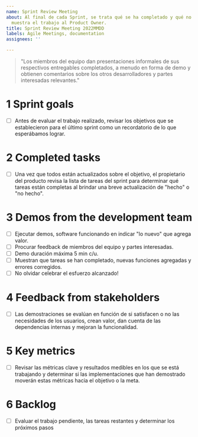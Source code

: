 ```yaml
---
name: Sprint Review Meeting
about: Al final de cada Sprint, se trata qué se ha completado y qué no. También se
  muestra el trabajo al Product Owner.
title: Sprint Review Meeting 2022MMDD
labels: Agile Meetings, documentation
assignees: ''

---
```


> "Los miembros del equipo dan presentaciones informales de sus respectivos entregables completados, a menudo en forma de demo y obtienen comentarios sobre los otros desarrolladores y partes interesadas relevantes."

# 1 Sprint goals
- [ ] Antes de evaluar el trabajo realizado, revisar los objetivos que se establecieron para el último sprint como un recordatorio de lo que esperábamos lograr.

# 2 Completed tasks
- [ ] Una vez que todos están actualizados sobre el objetivo, el propietario del producto revisa la lista de tareas del sprint para determinar qué tareas están completas al brindar una breve actualización de "hecho" o "no hecho".

# 3 Demos from the development team
- [ ] Ejecutar demos, software funcionando en indicar "lo nuevo" que agrega valor.
- [ ] Procurar feedback de miembros del equipo y partes interesadas.
- [ ] Demo duración máxima 5 min c/u.
- [ ] Muestran que tareas se han completado, nuevas funciones agregadas y errores corregidos.
- [ ] No olvidar celebrar el esfuerzo alcanzado!

# 4 Feedback from stakeholders
- [ ] Las demostraciones se evalúan en función de si satisfacen o no las necesidades de los usuarios, crean valor, dan cuenta de las dependencias internas y mejoran la funcionalidad.

# 5 Key metrics
- [ ] Revisar las métricas clave y resultados medibles en los que se está trabajando y determinar si las implementaciones que han demostrado moverán estas métricas hacia el objetivo o la meta.

# 6 Backlog 
- [ ] Evaluar el trabajo pendiente, las tareas restantes y determinar los próximos pasos
